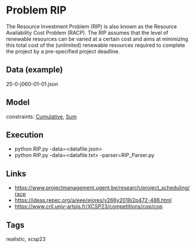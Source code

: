 # Problem RIP

The Resource Investment Problem (RIP) is also known as the Resource Availability Cost Problem (RACP).
The RIP assumes that the level of renewable resources can be varied at a certain cost and aims at minimizing this total cost
of the (unlimited) renewable resources required to complete the project by a pre-specified project deadline.


## Data (example)
  25-0-j060-01-01.json

## Model
  constraints: [Cumulative](http://pycsp.org/documentation/constraints/Cumulative), [Sum](http://pycsp.org/documentation/constraints/Sum)

## Execution
  - python RIP.py -data=<datafile.json>
  - python RIP.py -data=<datafile.txt> -parser=RIP_Parser.py

## Links
  - https://www.projectmanagement.ugent.be/research/project_scheduling/racp
  - https://ideas.repec.org/a/eee/ejores/v266y2018i2p472-486.html
  - https://www.cril.univ-artois.fr/XCSP23/competitions/cop/cop

## Tags
  realistic, xcsp23
